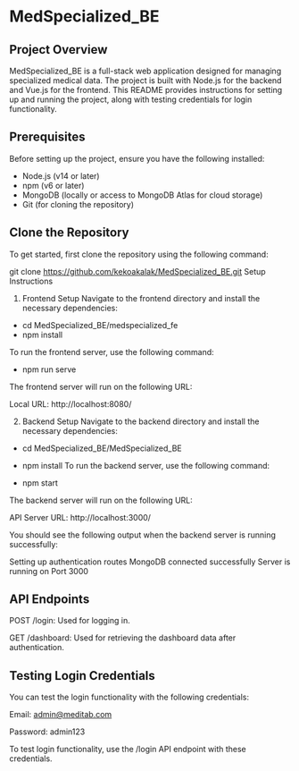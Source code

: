 # MedSpecialized_BE

## Project Overview

MedSpecialized_BE is a full-stack web application designed for managing specialized medical data. The project is built with Node.js for the backend and Vue.js for the frontend. This README provides instructions for setting up and running the project, along with testing credentials for login functionality.

## Prerequisites

Before setting up the project, ensure you have the following installed:

- Node.js (v14 or later)
- npm (v6 or later)
- MongoDB (locally or access to MongoDB Atlas for cloud storage)
- Git (for cloning the repository)

## Clone the Repository

To get started, first clone the repository using the following command:

git clone https://github.com/kekoakalak/MedSpecialized_BE.git
Setup Instructions
1. Frontend Setup
Navigate to the frontend directory and install the necessary dependencies:


- cd MedSpecialized_BE/medspecialized_fe
- npm install


To run the frontend server, use the following command:

- npm run serve

The frontend server will run on the following URL:

Local URL: http://localhost:8080/

2. Backend Setup
Navigate to the backend directory and install the necessary dependencies:


- cd MedSpecialized_BE/MedSpecialized_BE
- npm install
To run the backend server, use the following command:


- npm start

The backend server will run on the following URL:

API Server URL: http://localhost:3000/

You should see the following output when the backend server is running successfully:

Setting up authentication routes
MongoDB connected successfully
Server is running on Port 3000

## API Endpoints
POST /login: Used for logging in.

GET /dashboard: Used for retrieving the dashboard data after authentication.

## Testing Login Credentials
You can test the login functionality with the following credentials:

Email: admin@meditab.com

Password: admin123

To test login functionality, use the /login API endpoint with these credentials.